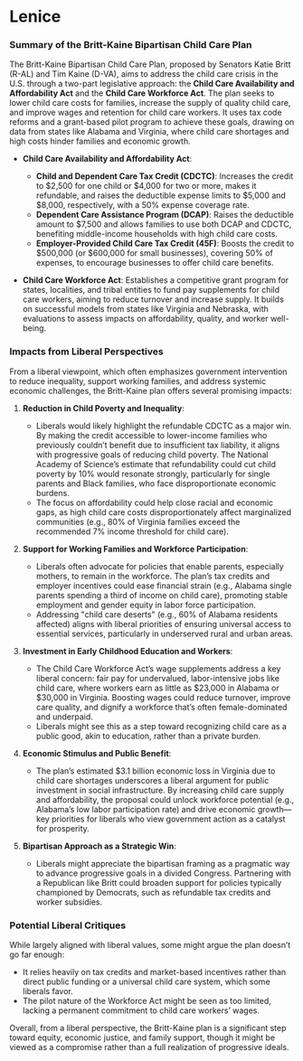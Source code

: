 # Lenice
### Summary of the Britt-Kaine Bipartisan Child Care Plan

The Britt-Kaine Bipartisan Child Care Plan, proposed by Senators Katie Britt (R-AL) and Tim Kaine (D-VA), aims to address the child care crisis in the U.S. through a two-part legislative approach: the **Child Care Availability and Affordability Act** and the **Child Care Workforce Act**. The plan seeks to lower child care costs for families, increase the supply of quality child care, and improve wages and retention for child care workers. It uses tax code reforms and a grant-based pilot program to achieve these goals, drawing on data from states like Alabama and Virginia, where child care shortages and high costs hinder families and economic growth.

- **Child Care Availability and Affordability Act**:
  - **Child and Dependent Care Tax Credit (CDCTC)**: Increases the credit to $2,500 for one child or $4,000 for two or more, makes it refundable, and raises the deductible expense limits to $5,000 and $8,000, respectively, with a 50% expense coverage rate.
  - **Dependent Care Assistance Program (DCAP)**: Raises the deductible amount to $7,500 and allows families to use both DCAP and CDCTC, benefiting middle-income households with high child care costs.
  - **Employer-Provided Child Care Tax Credit (45F)**: Boosts the credit to $500,000 (or $600,000 for small businesses), covering 50% of expenses, to encourage businesses to offer child care benefits.

- **Child Care Workforce Act**: Establishes a competitive grant program for states, localities, and tribal entities to fund pay supplements for child care workers, aiming to reduce turnover and increase supply. It builds on successful models from states like Virginia and Nebraska, with evaluations to assess impacts on affordability, quality, and worker well-being.

### Impacts from Liberal Perspectives

From a liberal viewpoint, which often emphasizes government intervention to reduce inequality, support working families, and address systemic economic challenges, the Britt-Kaine plan offers several promising impacts:

1. **Reduction in Child Poverty and Inequality**:
   - Liberals would likely highlight the refundable CDCTC as a major win. By making the credit accessible to lower-income families who previously couldn’t benefit due to insufficient tax liability, it aligns with progressive goals of reducing child poverty. The National Academy of Science’s estimate that refundability could cut child poverty by 10% would resonate strongly, particularly for single parents and Black families, who face disproportionate economic burdens.
   - The focus on affordability could help close racial and economic gaps, as high child care costs disproportionately affect marginalized communities (e.g., 80% of Virginia families exceed the recommended 7% income threshold for child care).

2. **Support for Working Families and Workforce Participation**:
   - Liberals often advocate for policies that enable parents, especially mothers, to remain in the workforce. The plan’s tax credits and employer incentives could ease financial strain (e.g., Alabama single parents spending a third of income on child care), promoting stable employment and gender equity in labor force participation.
   - Addressing "child care deserts" (e.g., 60% of Alabama residents affected) aligns with liberal priorities of ensuring universal access to essential services, particularly in underserved rural and urban areas.

3. **Investment in Early Childhood Education and Workers**:
   - The Child Care Workforce Act’s wage supplements address a key liberal concern: fair pay for undervalued, labor-intensive jobs like child care, where workers earn as little as $23,000 in Alabama or $30,000 in Virginia. Boosting wages could reduce turnover, improve care quality, and dignify a workforce that’s often female-dominated and underpaid.
   - Liberals might see this as a step toward recognizing child care as a public good, akin to education, rather than a private burden.

4. **Economic Stimulus and Public Benefit**:
   - The plan’s estimated $3.1 billion economic loss in Virginia due to child care shortages underscores a liberal argument for public investment in social infrastructure. By increasing child care supply and affordability, the proposal could unlock workforce potential (e.g., Alabama’s low labor participation rate) and drive economic growth—key priorities for liberals who view government action as a catalyst for prosperity.

5. **Bipartisan Approach as a Strategic Win**:
   - Liberals might appreciate the bipartisan framing as a pragmatic way to advance progressive goals in a divided Congress. Partnering with a Republican like Britt could broaden support for policies typically championed by Democrats, such as refundable tax credits and worker subsidies.

### Potential Liberal Critiques
While largely aligned with liberal values, some might argue the plan doesn’t go far enough:
- It relies heavily on tax credits and market-based incentives rather than direct public funding or a universal child care system, which some liberals favor.
- The pilot nature of the Workforce Act might be seen as too limited, lacking a permanent commitment to child care workers’ wages.

Overall, from a liberal perspective, the Britt-Kaine plan is a significant step toward equity, economic justice, and family support, though it might be viewed as a compromise rather than a full realization of progressive ideals.
